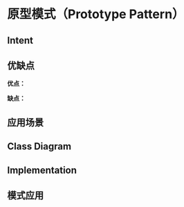 # 原型模式（Prototype Pattern）

## Intent

## 优缺点

**优点：**

**缺点：**

## 应用场景

## Class Diagram

## Implementation

## 模式应用
